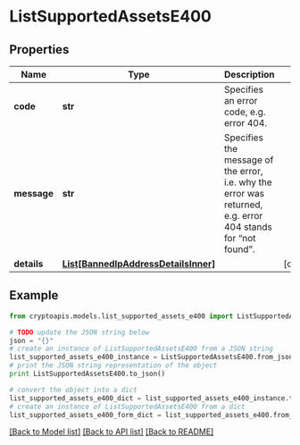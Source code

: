 # ListSupportedAssetsE400


## Properties
Name | Type | Description | Notes
------------ | ------------- | ------------- | -------------
**code** | **str** | Specifies an error code, e.g. error 404. | 
**message** | **str** | Specifies the message of the error, i.e. why the error was returned, e.g. error 404 stands for “not found”. | 
**details** | [**List[BannedIpAddressDetailsInner]**](BannedIpAddressDetailsInner.md) |  | [optional] 

## Example

```python
from cryptoapis.models.list_supported_assets_e400 import ListSupportedAssetsE400

# TODO update the JSON string below
json = "{}"
# create an instance of ListSupportedAssetsE400 from a JSON string
list_supported_assets_e400_instance = ListSupportedAssetsE400.from_json(json)
# print the JSON string representation of the object
print ListSupportedAssetsE400.to_json()

# convert the object into a dict
list_supported_assets_e400_dict = list_supported_assets_e400_instance.to_dict()
# create an instance of ListSupportedAssetsE400 from a dict
list_supported_assets_e400_form_dict = list_supported_assets_e400.from_dict(list_supported_assets_e400_dict)
```
[[Back to Model list]](../README.md#documentation-for-models) [[Back to API list]](../README.md#documentation-for-api-endpoints) [[Back to README]](../README.md)


